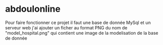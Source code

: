 # abdoulonline
Pour faire fonctionner ce projet il faut une base de donnée MySql et un serveur web
j'ai ajouter un ficher au format PNG du nom de "model_hospital.png" qui contient une image de la modelisation de la base de donnée
